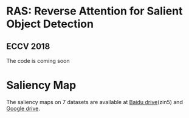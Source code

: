 # RAS: Reverse Attention for Salient Object Detection
ECCV 2018
---
The code is coming soon

# Saliency Map
The saliency maps on 7 datasets are available at [Baidu drive](https://pan.baidu.com/s/1fG-LO48CwZOeFIqH2Xvc2Q)(zin5) and [Google drive](https://drive.google.com/open?id=1OTgOYlZoTOFOIHwxEDBYkZbAS7L3UKcP).
